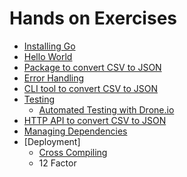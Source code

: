 # Hands on Exercises

- [Installing Go](installing_go.md)
- [Hello World](hello_world.md)
- [Package to convert CSV to JSON](csv2json_package.md)
- [Error Handling](error_handling.md)
- [CLI tool to convert CSV to JSON](csv2json_cli.md)
- [Testing](testing.md)
  - [Automated Testing with Drone.io](automated_testing_with_droneio.md)
- [HTTP API to convert CSV to JSON](csv2json_http_api.md)
- [Managing Dependencies](managing_dependencies.md)
- [Deployment]
  - [Cross Compiling](cross_compiling.md)
  - 12 Factor
